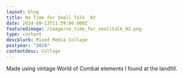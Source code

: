 ```yaml
---
layout: blog
title: No Time for Small Talk _02
date: 2024-08-13T11:59:00.000Z
featuredimage: /image/no_time_for_smalltalk_02.png
type: content
descblurb: Mixed Media Collage
postyear: "2024"
contentdesc: Collage
---
```

Made using vintage World of Combat elements I found at the landfill. 

